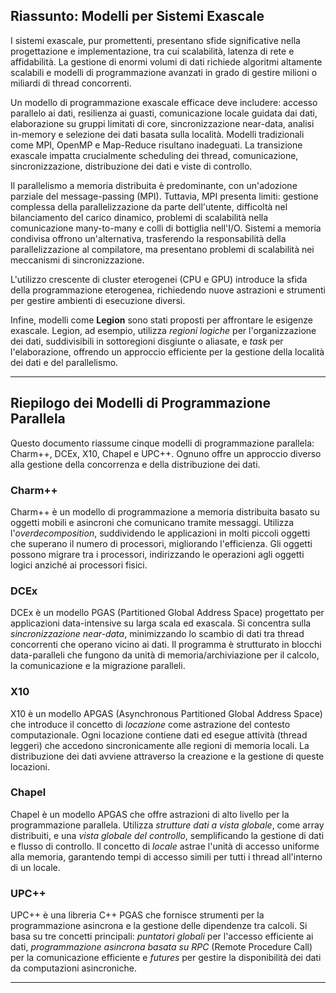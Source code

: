 
## Riassunto: Modelli per Sistemi Exascale

I sistemi exascale, pur promettenti, presentano sfide significative nella progettazione e implementazione, tra cui scalabilità, latenza di rete e affidabilità.  La gestione di enormi volumi di dati richiede algoritmi altamente scalabili e modelli di programmazione avanzati in grado di gestire milioni o miliardi di thread concorrenti.

Un modello di programmazione exascale efficace deve includere: accesso parallelo ai dati, resilienza ai guasti, comunicazione locale guidata dai dati, elaborazione su gruppi limitati di core, sincronizzazione near-data, analisi in-memory e selezione dei dati basata sulla località.  Modelli tradizionali come MPI, OpenMP e Map-Reduce risultano inadeguati.  La transizione exascale impatta crucialmente scheduling dei thread, comunicazione, sincronizzazione, distribuzione dei dati e viste di controllo.

Il parallelismo a memoria distribuita è predominante, con un'adozione parziale del message-passing (MPI).  Tuttavia, MPI presenta limiti: gestione complessa della parallelizzazione da parte dell'utente, difficoltà nel bilanciamento del carico dinamico, problemi di scalabilità nella comunicazione many-to-many e colli di bottiglia nell'I/O.  Sistemi a memoria condivisa offrono un'alternativa, trasferendo la responsabilità della parallelizzazione al compilatore, ma presentano problemi di scalabilità nei meccanismi di sincronizzazione.

L'utilizzo crescente di cluster eterogenei (CPU e GPU) introduce la sfida della programmazione eterogenea, richiedendo nuove astrazioni e strumenti per gestire ambienti di esecuzione diversi.

Infine, modelli come **Legion** sono stati proposti per affrontare le esigenze exascale.  Legion, ad esempio, utilizza *regioni logiche* per l'organizzazione dei dati, suddivisibili in sottoregioni disgiunte o aliasate, e *task* per l'elaborazione, offrendo un approccio efficiente per la gestione della località dei dati e del parallelismo.

---

## Riepilogo dei Modelli di Programmazione Parallela

Questo documento riassume cinque modelli di programmazione parallela: Charm++, DCEx, X10, Chapel e UPC++.  Ognuno offre un approccio diverso alla gestione della concorrenza e della distribuzione dei dati.

### Charm++

Charm++ è un modello di programmazione a memoria distribuita basato su oggetti mobili e asincroni che comunicano tramite messaggi.  Utilizza l'*overdecomposition*, suddividendo le applicazioni in molti piccoli oggetti che superano il numero di processori, migliorando l'efficienza.  Gli oggetti possono migrare tra i processori, indirizzando le operazioni agli oggetti logici anziché ai processori fisici.

### DCEx

DCEx è un modello PGAS (Partitioned Global Address Space) progettato per applicazioni data-intensive su larga scala ed exascala.  Si concentra sulla *sincronizzazione near-data*, minimizzando lo scambio di dati tra thread concorrenti che operano vicino ai dati.  Il programma è strutturato in blocchi data-paralleli che fungono da unità di memoria/archiviazione per il calcolo, la comunicazione e la migrazione paralleli.

### X10

X10 è un modello APGAS (Asynchronous Partitioned Global Address Space) che introduce il concetto di *locazione* come astrazione del contesto computazionale. Ogni locazione contiene dati ed esegue attività (thread leggeri) che accedono sincronicamente alle regioni di memoria locali.  La distribuzione dei dati avviene attraverso la creazione e la gestione di queste locazioni.

### Chapel

Chapel è un modello APGAS che offre astrazioni di alto livello per la programmazione parallela.  Utilizza *strutture dati a vista globale*, come array distribuiti, e una *vista globale del controllo*, semplificando la gestione di dati e flusso di controllo.  Il concetto di *locale* astrae l'unità di accesso uniforme alla memoria, garantendo tempi di accesso simili per tutti i thread all'interno di un locale.

### UPC++

UPC++ è una libreria C++ PGAS che fornisce strumenti per la programmazione asincrona e la gestione delle dipendenze tra calcoli.  Si basa su tre concetti principali: *puntatori globali* per l'accesso efficiente ai dati, *programmazione asincrona basata su RPC* (Remote Procedure Call) per la comunicazione efficiente e *futures* per gestire la disponibilità dei dati da computazioni asincroniche.

---
